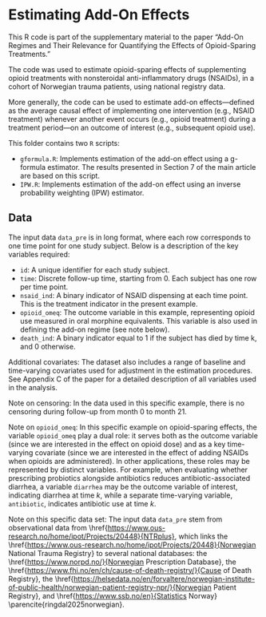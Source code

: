 # Estimating Add-On Effects

This R code is part of the supplementary material to the paper “Add-On Regimes and Their Relevance for Quantifying the Effects of Opioid-Sparing Treatments.”

The code was used to estimate opioid-sparing effects of supplementing opioid treatments with nonsteroidal anti-inflammatory drugs (NSAIDs), in a cohort of Norwegian trauma patients, using national registry data. 

More generally, the code can be used to estimate add-on effects—defined as the average causal effect of implementing one intervention (e.g., NSAID treatment) whenever another event occurs (e.g., opioid treatment) during a treatment period—on an outcome of interest (e.g., subsequent opioid use).

This folder contains two `R` scripts:
- `gformula.R`: Implements estimation of the add-on effect using a g-formula estimator. The results presented in Section 7 of the main article are based on this script.
- `IPW.R`: Implements estimation of the add-on effect using an inverse probability weighting (IPW) estimator.

## Data

The input data `data_pre` is in long format, where each row corresponds to one time point for one study subject. Below is a description of the key variables required:
- `id`: A unique identifier for each study subject.
- `time`: Discrete follow-up time, starting from 0. Each subject has one row per time point.
- `nsaid_ind`: A binary indicator of NSAID dispensing at each time point. This is the treatment indicator in the present example.
- `opioid_omeq`: The outcome variable in this example, representing opioid use measured in oral morphine equivalents. This variable is also used in defining the add-on regime (see note below).
- `death_ind`: A binary indicator equal to 1 if the subject has died by time k, and 0 otherwise.

Additional covariates: The dataset also includes a range of baseline and time-varying covariates used for adjustment in the estimation procedures. See Appendix C of the paper for a detailed description of all variables used in the analysis.

Note on censoring: In the data used in this specific example, there is no censoring during follow-up from month 0 to month 21. 

Note on `opioid_omeq`: In this specific example on opioid-sparing effects, the variable `opioid_omeq` play a dual role: it serves both as the outcome variable (since we are interested in the effect on opioid dose) and as a key time-varying covariate (since we are interested in the effect of adding NSAIDs when opioids are administered). In other applications, these roles may be represented by distinct variables. For example, when evaluating whether prescribing probiotics alongside antibiotics reduces antibiotic-associated diarrhea, a variable `diarrhea` may be the outcome variable of interest, indicating diarrhea at time $k$, while a separate time-varying variable, `antibiotic`, indicates antibiotic use at time $k$.

Note on this specific data set: The input data `data_pre` stem from observational data from \href{https://www.ous-research.no/home/ipot/Projects/20448}{NTRplus}, which links the \href{https://www.ous-research.no/home/ipot/Projects/20448}{Norwegian National Trauma Registry} to several national databases: the \href{https://www.norpd.no/}{Norwegian Prescription Database}, the \href{https://www.fhi.no/en/ch/cause-of-death-registry/}{Cause of Death Registry}, the \href{https://helsedata.no/en/forvaltere/norwegian-institute-of-public-health/norwegian-patient-registry-npr/}{Norwegian Patient Registry}, and \href{https://www.ssb.no/en}{Statistics Norway} \parencite{ringdal2025norwegian}.
